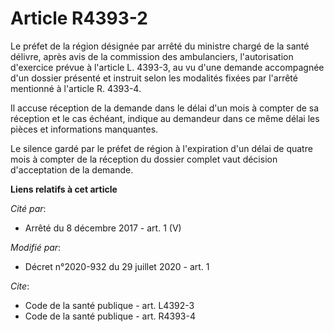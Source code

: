 # Article R4393-2

Le préfet de la région désignée par arrêté du ministre chargé de la santé délivre, après avis de la commission des
ambulanciers, l'autorisation d'exercice prévue à l'article L. 4393-3, au vu d'une demande accompagnée d'un dossier présenté
et instruit selon les modalités fixées par l'arrêté mentionné à l'article R. 4393-4. 

Il accuse réception de la demande dans le délai d'un mois à compter de sa réception et le cas échéant, indique au demandeur
dans ce même délai les pièces et informations manquantes. 

Le silence gardé par le préfet de région à l'expiration d'un délai de quatre mois à compter de la réception du dossier
complet vaut décision d'acceptation de la demande.

**Liens relatifs à cet article**

_Cité par_:

  - Arrêté du 8 décembre 2017 - art. 1 (V)

_Modifié par_:

  - Décret n°2020-932 du 29 juillet 2020 - art. 1

_Cite_:

  - Code de la santé publique - art. L4392-3
  - Code de la santé publique - art. R4393-4
